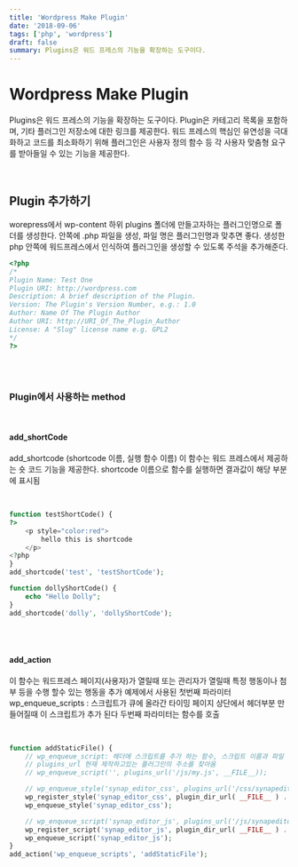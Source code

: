 ```yaml
---
title: 'Wordpress Make Plugin'
date: '2018-09-06'
tags: ['php', 'wordpress']
draft: false
summary: Plugins은 워드 프레스의 기능을 확장하는 도구이다.
---
```


# Wordpress Make Plugin

Plugins은 워드 프레스의 기능을 확장하는 도구이다. Plugin은 카테고리 목록을 포함하며, 기타 플러그인 저장소에 대한 링크를 제공한다. 워드 프레스의 핵심인 유연성을 극대화하고 코드를 최소화하기 위해 플러그인은 사용자 정의 함수 등 각 사용자 맞춤형 요구를 받아들일 수 있는 기능을 제공한다.

<br />

## Plugin 추가하기

worepress에서 wp-content 하위 plugins 폴더에 만들고자하는 플러그인명으로 폴더를 생성한다.
안쪽에 .php 파일을 생성, 파일 명은 플러그인명과 맞추면 좋다.
생성한 php 안쪽에 워드프레스에서 인식하여 플러그인을 생성할 수 있도록 주석을 추가해준다.

```php
<?php
/*
Plugin Name: Test One
Plugin URI: http://wordpress.com
Description: A brief description of the Plugin.
Version: The Plugin's Version Number, e.g.: 1.0
Author: Name Of The Plugin Author
Author URI: http://URI_Of_The_Plugin_Author
License: A "Slug" license name e.g. GPL2
*/
?>
```

<br /><br />

### Plugin에서 사용하는 method

<br />

#### add_shortCode

add_shortcode (shortcode 이름, 실행 함수 이름)
이 함수는 워드 프레스에서 제공하는 숏 코드 기능을 제공한다.
shortcode 이름으로 함수를 실행하면 결과값이 해당 부분에 표시됨

<br />

```php
function testShortCode() {
?>
    <p style="color:red">
        hello this is shortcode
    </p>
<?php
}
add_shortcode('test', 'testShortCode');

function dollyShortCode() {
    echo "Hello Dolly";
}
add_shortcode('dolly', 'dollyShortCode');
```

<br /><br />

#### add_action

이 함수는 워드프레스 페이지(사용자)가 열릴때 또는 관리자가 열릴때 특정 행동이나 첨부 등을 수행 할수 있는 행동을 추가
예제에서 사용된 첫번째 파라미터 wp_enqueue_scripts : 스크립트가 큐에 올라간 타이밍 페이지 상단에서 헤더부분 만들어질때 이 스크립트가 추가 된다
두번째 파라미터는 함수를 호출

<br />

```php
function addStaticFile() {
    // wp_enqueue_script: 헤더에 스크립트를 추가 하는 함수, 스크립트 이름과 파일 주소가 필요
    // plugins_url 현재 제작하고있는 플러그인의 주소를 찾아옴
    // wp_enqueue_script('', plugins_url('/js/my.js', __FILE__));

    // wp_enqueue_style('synap_editor_css', plugins_url('/css/synapeditor.css', __FILE__));
    wp_register_style('synap_editor_css', plugin_dir_url( __FILE__ ) . 'css/synapeditor.css');
    wp_enqueue_style('synap_editor_css');

    // wp_enqueue_script('synap_editor_js', plugins_url('/js/synapeditor.js', __FILE__));
    wp_register_script('synap_editor_js', plugin_dir_url( __FILE__ ) . 'js/synapeditor.js');
    wp_enqueue_script('synap_editor_js');
}
add_action('wp_enqueue_scripts', 'addStaticFile');
```

<br />

<br /><br /><br />
